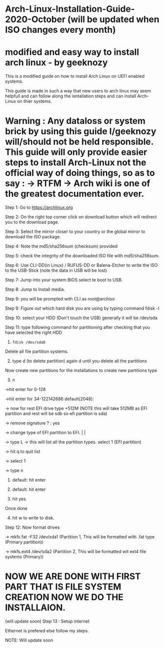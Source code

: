 # Arch-Linux-Installation-Guide-2020-October (will be updated when ISO changes every month)

# modified and easy way to install arch linux - by geeknozy

This is a modified guide on how to install Arch Linux on UEFI enabled systems.

This guide is made in such a way that new users to arch linux may seem helpfull and can follow along the isntallation steps and can install Arch-Linux on thier systems.

# Warning : Any dataloss or system brick by using this guide I/geeknozy will/should not be held responsible. This guide will only provide easier steps to install Arch-Linux not the official way of doing things, so as to say : -> RTFM  -> Arch wiki is one of the greatest documentation ever.


Step 1: Go to https://archlinux.org

Step 2: On the right top corner click on download button  which will redirect you to the download page.

Step 3: Select the mirror closer to your country or the global mirror to download the ISO package.

Step 4: Note the md5/sha256sum (checksum) provided

Step 5: check the integrity of the downloaded ISO file with md5/sha256sum.

Step 6: Use CLI-DD(in Linux) / RUFUS-DD or Balena-Etcher to write the ISO to the USB-Stick (note the data in USB will be lost)

Step 7: Jump into your system BIOS select te boot to USB.

Step 8: Jump to Install media.

Step 9: you will be prompted with CLI as root@archiso

Step 9: Figure out which hard disk you are using by typing command fdisk -l

Step 10: select your HDD (Don't touch the USB) generally it will be /dev/sda

Step 11: type following command for partitioning after checking that you have selected the right HDD

 1. ```fdisk /dev/sda0```
 
 Delete all file partition systems.
 
 2. type d (to delete partition)
 again d until you delete all the partitions
 
 Now create new partitions for the installations to create new partitions type

3. n
  
  ->hit enter for 0-128
  
  ->hit enter for 34-122142686 default(2048):
  
  -> now for rest EFI drive type +512M  (NOTE this will take 512MB as EFI partition and rest will be sdb so efi partition is sda)
  
  -> remove signature ? : yes
  
  -> change type of EFI partition to EFI.
  |
  |
  
  -> type L -> this will list all the partition types.
     select 1 (EFI partition)
  
  -> hit q to quit list 
  
  -> select 1
  
  -> type n
  
  1. default: hit enter
  
  2. default: hit enter
  
  3. hit yes.
  
 Once done 
 
 4. hit w to write to disk.
  
 Step 12: Now format drives
 
 -> mkfs.fat -F32 /dev/sda1   (Partition 1, This will be formatted with .fat type (Primary partition))
 
 -> mkfs.ext4 /dev/sda2       (Partition 2, This will be formatted wit ext4 file systems (Primary))
   
  # NOW WE ARE DONE WITH FIRST PART THAT IS FILE SYSTEM CREATION NOW WE DO THE INSTALLAION.
  (will update soon)
  Step 13 : Setup internet 
  
  Ethernet is prefered else follow my steps. 
  
 NOTE: Will update soon 
